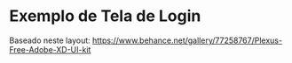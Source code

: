 # Exemplo de Tela de Login

Baseado neste layout:
https://www.behance.net/gallery/77258767/Plexus-Free-Adobe-XD-UI-kit
